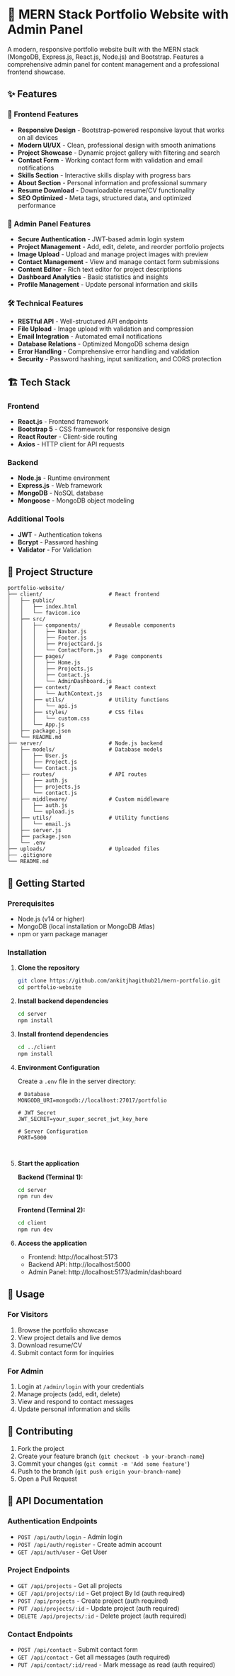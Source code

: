 # 🚀 MERN Stack Portfolio Website with Admin Panel

A modern, responsive portfolio website built with the MERN stack (MongoDB, Express.js, React.js, Node.js) and Bootstrap. Features a comprehensive admin panel for content management and a professional frontend showcase.


## ✨ Features

### 🌟 Frontend Features
- **Responsive Design** - Bootstrap-powered responsive layout that works on all devices
- **Modern UI/UX** - Clean, professional design with smooth animations
- **Project Showcase** - Dynamic project gallery with filtering and search
- **Contact Form** - Working contact form with validation and email notifications
- **Skills Section** - Interactive skills display with progress bars
- **About Section** - Personal information and professional summary
- **Resume Download** - Downloadable resume/CV functionality
- **SEO Optimized** - Meta tags, structured data, and optimized performance

### 🔧 Admin Panel Features
- **Secure Authentication** - JWT-based admin login system
- **Project Management** - Add, edit, delete, and reorder portfolio projects
- **Image Upload** - Upload and manage project images with preview
- **Contact Management** - View and manage contact form submissions
- **Content Editor** - Rich text editor for project descriptions
- **Dashboard Analytics** - Basic statistics and insights
- **Profile Management** - Update personal information and skills

### 🛠️ Technical Features
- **RESTful API** - Well-structured API endpoints
- **File Upload** - Image upload with validation and compression
- **Email Integration** - Automated email notifications
- **Database Relations** - Optimized MongoDB schema design
- **Error Handling** - Comprehensive error handling and validation
- **Security** - Password hashing, input sanitization, and CORS protection

## 🏗️ Tech Stack

### Frontend
- **React.js** - Frontend framework
- **Bootstrap 5** - CSS framework for responsive design
- **React Router** - Client-side routing
- **Axios** - HTTP client for API requests


### Backend
- **Node.js** - Runtime environment
- **Express.js** - Web framework
- **MongoDB** - NoSQL database
- **Mongoose** - MongoDB object modeling

### Additional Tools
- **JWT** - Authentication tokens
- **Bcrypt** - Password hashing
- **Validator** - For Validation

## 📁 Project Structure

```
portfolio-website/
├── client/                     # React frontend
│   ├── public/
│   │   ├── index.html
│   │   └── favicon.ico
│   ├── src/
│   │   ├── components/         # Reusable components
│   │   │   ├── Navbar.js
│   │   │   ├── Footer.js
│   │   │   ├── ProjectCard.js
│   │   │   └── ContactForm.js
│   │   ├── pages/              # Page components
│   │   │   ├── Home.js
│   │   │   ├── Projects.js
│   │   │   ├── Contact.js
│   │   │   └── AdminDashboard.js
│   │   ├── context/            # React context
│   │   │   └── AuthContext.js
│   │   ├── utils/              # Utility functions
│   │   │   └── api.js
│   │   ├── styles/             # CSS files
│   │   │   └── custom.css
│   │   └── App.js
│   ├── package.json
│   └── README.md
├── server/                     # Node.js backend
│   ├── models/                 # Database models
│   │   ├── User.js
│   │   ├── Project.js
│   │   └── Contact.js
│   ├── routes/                 # API routes
│   │   ├── auth.js
│   │   ├── projects.js
│   │   └── contact.js
│   ├── middleware/             # Custom middleware
│   │   ├── auth.js
│   │   └── upload.js
│   ├── utils/                  # Utility functions
│   │   └── email.js
│   ├── server.js
│   ├── package.json
│   └── .env
├── uploads/                    # Uploaded files
├── .gitignore
└── README.md
```

## 🚀 Getting Started

### Prerequisites
- Node.js (v14 or higher)
- MongoDB (local installation or MongoDB Atlas)
- npm or yarn package manager

### Installation

1. **Clone the repository**
   ```bash
   git clone https://github.com/ankitjhagithub21/mern-portfolio.git
   cd portfolio-website
   ```

2. **Install backend dependencies**
   ```bash
   cd server
   npm install
   ```

3. **Install frontend dependencies**
   ```bash
   cd ../client
   npm install
   ```

4. **Environment Configuration**
   
   Create a `.env` file in the server directory:
   ```env
   # Database
   MONGODB_URI=mongodb://localhost:27017/portfolio
   
   # JWT Secret
   JWT_SECRET=your_super_secret_jwt_key_here
   
   # Server Configuration  
   PORT=5000
 


6. **Start the application**
   
   **Backend (Terminal 1):**
   ```bash
   cd server
   npm run dev
   ```
   
   **Frontend (Terminal 2):**
   ```bash
   cd client
   npm run dev
   ```

7. **Access the application**
   - Frontend: http://localhost:5173
   - Backend API: http://localhost:5000
   - Admin Panel: http://localhost:5173/admin/dashboard

## 📱 Usage

### For Visitors
1. Browse the portfolio showcase
2. View project details and live demos
3. Download resume/CV
4. Submit contact form for inquiries

### For Admin
1. Login at `/admin/login` with your credentials
2. Manage projects (add, edit, delete)
3. View and respond to contact messages
4. Update personal information and skills


## 🤝 Contributing

1. Fork the project
2. Create your feature branch (`git checkout -b your-branch-name`)
3. Commit your changes (`git commit -m 'Add some feature'`)
4. Push to the branch (`git push origin your-branch-name`)
5. Open a Pull Request

## 📝 API Documentation

### Authentication Endpoints
- `POST /api/auth/login` - Admin login
- `POST /api/auth/register` - Create admin account
- `GET /api/auth/user` - Get User

### Project Endpoints
- `GET /api/projects` - Get all projects
- `GET /api/projects/:id` - Get project By Id (auth required)
- `POST /api/projects` - Create project (auth required)
- `PUT /api/projects/:id` - Update project (auth required)
- `DELETE /api/projects/:id` - Delete project (auth required)

### Contact Endpoints
- `POST /api/contact` - Submit contact form
- `GET /api/contact` - Get all messages (auth required)
- `PUT /api/contact/:id/read` - Mark message as read (auth required)







